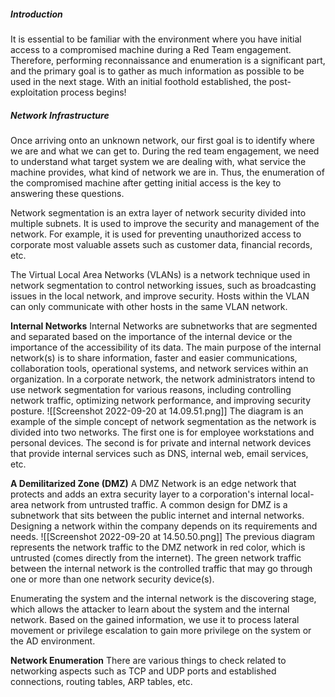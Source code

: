 ##### Introduction
It is essential to be familiar with the environment where you have initial access to a compromised machine during a Red Team engagement.
Therefore, performing reconnaissance and enumeration is a significant part, and the primary goal is to gather as much information as possible to be used in the next stage.
With an initial foothold established, the post-exploitation process begins!

##### Network Infrastructure
Once arriving onto an unknown network, our first goal is to identify where we are and what we can get to. During the red team engagement, we need to understand what target system we are dealing with, what service the machine provides, what kind of network we are in. Thus, the enumeration of the compromised machine after getting initial access is the key to answering these questions.

Network segmentation is an extra layer of network security divided into multiple subnets. It is used to improve the security and management of the network. For example, it is used for preventing unauthorized access to corporate most valuable assets such as customer data, financial records, etc.

The Virtual Local Area Networks (VLANs) is a network technique used in network segmentation to control networking issues, such as broadcasting issues in the local network, and improve security. Hosts within the VLAN can only communicate with other hosts in the same VLAN network.

**Internal Networks**
Internal Networks are subnetworks that are segmented and separated based on the importance of the internal device or the importance of the accessibility of its data. The main purpose of the internal network(s) is to share information, faster and easier communications, collaboration tools, operational systems, and network services within an organization. In a corporate network, the network administrators intend to use network segmentation for various reasons, including controlling network traffic, optimizing network performance, and improving security posture.
![[Screenshot 2022-09-20 at 14.09.51.png]]
The diagram is an example of the simple concept of network segmentation as the network is divided into two networks. The first one is for employee workstations and personal devices. The second is for private and internal network devices that provide internal services such as DNS, internal web, email services, etc.

**A Demilitarized Zone (DMZ)**
A DMZ Network is an edge network that protects and adds an extra security layer to a corporation's internal local-area network from untrusted traffic. A common design for DMZ is a subnetwork that sits between the public internet and internal networks.
Designing a network within the company depends on its requirements and needs. 
![[Screenshot 2022-09-20 at 14.50.50.png]]
The previous diagram represents the network traffic to the DMZ network in red color, which is untrusted (comes directly from the internet). The green network traffic between the internal network is the controlled traffic that may go through one or more than one network security device(s).

Enumerating the system and the internal network is the discovering stage, which allows the attacker to learn about the system and the internal network. Based on the gained information, we use it to process lateral movement or privilege escalation to gain more privilege on the system or the AD environment.

**Network Enumeration**
There are various things to check related to networking aspects such as TCP and UDP ports and established connections, routing tables, ARP tables, etc.
